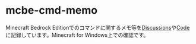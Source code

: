 # mcbe-cmd-memo
Minecraft Bedrock Editionでのコマンドに関するメモ等を[Discussions](../../discussions)や[Code](../../)に記録しています。Minecraft for Windows上での確認です。
